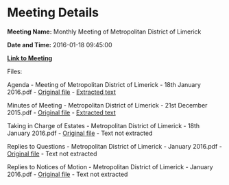 # Meeting Details

**Meeting Name:** Monthly Meeting of Metropolitan District of Limerick

**Date and Time:** 2016-01-18 09:45:00

**[Link to Meeting](https://www.limerick.ie/council/whats-on/monthly-meeting-metropolitan-district-limerick-25)**

Files: 

Agenda - Meeting of Metropolitan District of Limerick - 18th January 2016.pdf - [Original file](https://www.limerick.ie/sites/default/files/media/documents/2017-06/Agenda%20-%20Meeting%20of%20Metropolitan%20District%20of%20Limerick%20-%2018th%20January%202016.pdf) - [Extracted text](./Agenda%20-%20Meeting%20of%20Metropolitan%20District%20of%20Limerick%20-%2018th%20January%202016.md)

Minutes of Meeting - Metropolitan District of Limerick - 21st December 2015.pdf - [Original file](https://www.limerick.ie/sites/default/files/media/documents/2017-06/Minutes%20of%20Meeting%20-%20Metropolitan%20District%20of%20Limerick%20-%2021st%20December%202015.pdf) - [Extracted text](./Minutes%20of%20Meeting%20-%20Metropolitan%20District%20of%20Limerick%20-%2021st%20December%202015.md)

Taking in Charge of Estates - Metropolitan District of Limerick - 18th January 2016.pdf - [Original file](https://www.limerick.ie/sites/default/files/media/documents/2017-06/Taking%20in%20Charge%20of%20Estates%20-%20Metropolitan%20District%20of%20Limerick%20-%2018th%20January%202016.pdf) - Text not extracted

Replies to Questions - Metropolitan District of Limerick - January 2016.pdf - [Original file](https://www.limerick.ie/sites/default/files/media/documents/2017-06/Replies%20to%20Questions%20-%20Metropolitan%20District%20of%20Limerick%20-%20January%202016.pdf) - Text not extracted

Replies to Notices of Motion - Metropolitan District of Limerick - January 2016.pdf - [Original file](https://www.limerick.ie/sites/default/files/media/documents/2017-06/Replies%20to%20Notices%20of%20Motion%20-%20Metropolitan%20District%20of%20Limerick%20-%20January%202016.pdf) - Text not extracted

